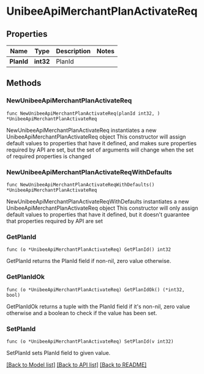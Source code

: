 # UnibeeApiMerchantPlanActivateReq

## Properties

Name | Type | Description | Notes
------------ | ------------- | ------------- | -------------
**PlanId** | **int32** | PlanId | 

## Methods

### NewUnibeeApiMerchantPlanActivateReq

`func NewUnibeeApiMerchantPlanActivateReq(planId int32, ) *UnibeeApiMerchantPlanActivateReq`

NewUnibeeApiMerchantPlanActivateReq instantiates a new UnibeeApiMerchantPlanActivateReq object
This constructor will assign default values to properties that have it defined,
and makes sure properties required by API are set, but the set of arguments
will change when the set of required properties is changed

### NewUnibeeApiMerchantPlanActivateReqWithDefaults

`func NewUnibeeApiMerchantPlanActivateReqWithDefaults() *UnibeeApiMerchantPlanActivateReq`

NewUnibeeApiMerchantPlanActivateReqWithDefaults instantiates a new UnibeeApiMerchantPlanActivateReq object
This constructor will only assign default values to properties that have it defined,
but it doesn't guarantee that properties required by API are set

### GetPlanId

`func (o *UnibeeApiMerchantPlanActivateReq) GetPlanId() int32`

GetPlanId returns the PlanId field if non-nil, zero value otherwise.

### GetPlanIdOk

`func (o *UnibeeApiMerchantPlanActivateReq) GetPlanIdOk() (*int32, bool)`

GetPlanIdOk returns a tuple with the PlanId field if it's non-nil, zero value otherwise
and a boolean to check if the value has been set.

### SetPlanId

`func (o *UnibeeApiMerchantPlanActivateReq) SetPlanId(v int32)`

SetPlanId sets PlanId field to given value.



[[Back to Model list]](../README.md#documentation-for-models) [[Back to API list]](../README.md#documentation-for-api-endpoints) [[Back to README]](../README.md)


